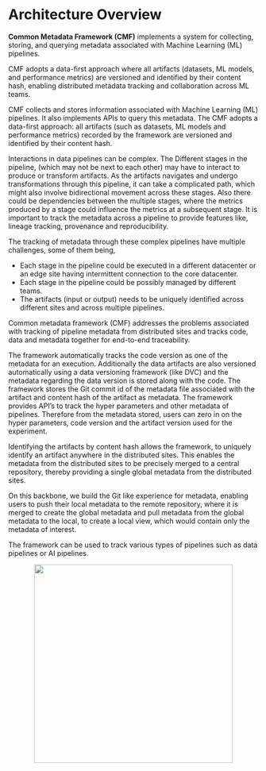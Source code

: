 # Architecture Overview

**Common Metadata Framework (CMF)** implements a system for collecting, storing, and querying metadata associated with Machine Learning (ML) pipelines. 

CMF adopts a data-first approach where all artifacts (datasets, ML models, and performance metrics) are versioned and identified by their content hash, enabling distributed metadata tracking and collaboration across ML teams.

CMF collects and stores information associated with Machine Learning (ML) pipelines. It also implements APIs to query this metadata. The CMF adopts a data-first approach: all artifacts (such as datasets, ML models and performance metrics) recorded by the framework are versioned and identified by their content hash.

Interactions in data pipelines can be complex. The Different stages in the pipeline, (which may not be next to each other) may have to interact to produce or transform artifacts. As the artifacts navigates and undergo transformations through this pipeline, it can take a complicated path, which might also involve bidirectional movement across these stages.  Also there could be dependencies between the multiple stages, where the metrics produced by a stage could influence the metrics at a subsequent stage.  It is important to track the metadata across a pipeline to provide features like, lineage tracking, provenance and reproducibility.  

The tracking of metadata through these complex pipelines have multiple challenges, some of them being,  

- Each stage in the pipeline could be executed in a different datacenter or an edge site having intermittent connection to the core datacenter.   
- Each stage in the pipeline could be possibly managed by different teams.  
- The artifacts (input or output) needs to be uniquely identified across different sites and across multiple pipelines. 


Common metadata framework (CMF) addresses the problems associated with tracking of pipeline metadata from distributed sites and tracks code, data and metadata together for end-to-end traceability.   

The framework automatically tracks the code version as one of the metadata for an execution. Additionally the data artifacts are also versioned automatically using a data versioning framework (like DVC) and the metadata regarding the data version is stored along with the code. The framework stores the Git commit id of the metadata file associated with the artifact and content hash of the artifact as metadata. The framework provides API’s to track the hyper parameters and other metadata of pipelines.  Therefore from the metadata stored, users can zero in on the hyper parameters, code version and the artifact version used for the experiment. 

Identifying the artifacts by content hash allows the framework, to uniquely identify an artifact anywhere in the distributed sites. This enables the metadata from the distributed sites to be precisely merged to a central repository, thereby providing a single global metadata from the distributed sites.   

On this backbone, we build the Git like experience for metadata, enabling users to push their local metadata to the remote repository, where it is merged to create the global metadata and pull metadata from the global metadata to the local, to create a local view, which would contain only the metadata of interest. 

The framework can be used to track various types of pipelines such as data pipelines or AI pipelines. 
<p align="center">
 <img src="../../assets/framework.png" height="400" align="center" />
</p>

